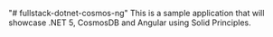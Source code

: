 "# fullstack-dotnet-cosmos-ng" 
This is a sample application that will showcase .NET 5, CosmosDB and Angular using Solid Principles.